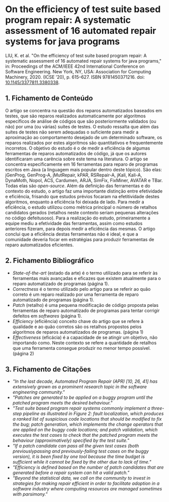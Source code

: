 # On the efficiency of test suite based program repair: A systematic assessment of 16 automated repair systems for java programs

LIU, K. et al. "On the efficiency of test suite based program repair: A systematic
assessment of 16 automated repair systems for java programs," in: Proceedings of the
ACM/IEEE 42nd International Conference on Software Engineering. New
York, NY, USA: Association for Computing Machinery, 2020. (ICSE ’20), p. 615–627.
ISBN 9781450371216. doi: [10.1145/3377811.3380338](https://doi.org/10.1145/3377811.3380338).

## 1. Fichamento de Conteúdo

O artigo se concentra na questão dos reparos automatizados baseados em testes, que são reparos realizados automaticamente por algoritmos específicos de análise de códigos que são posteriormente validados (ou não) por uma (ou várias) suítes de testes. O estudo ressalta que além das suítes de testes não serem adequadas o suficiente para medir a aproximação ao comportamento desejado de um determinado software, os reparos realizados por estes algoritmos são quantitativos e frequentemente incorretos. O objetivo do estudo é o de medir a eficiência de algumas ferramentas de reparos automatizados de código, já que os autores identificaram uma carência sobre este tema na literatura. O artigo se concentra especificamente em 16 ferramentas para reparo de programas escritos em Java (a linguagem mais popular dentro deste tópico). São elas: jGenProg, GenProg-A, jMutRepair, kPAR, RSRepair-A, jKali, Kali-A, DynaMoth, Nopol, ACS, Cardumen, ARJA, SimFix, FixMiner, AVATAR e TBar. Todas elas são _open-source_. Além da definição das ferramentas e do contexto do estudo, o artigo faz uma importante distinção entre efetividade e eficiência, frisando que estudos prévios focaram na efetitividade destes algoritmos, enquanto a eficiência foi deixada de lado. Para medir a eficiência, o estudo utilizou como métrica principal o número de retalhos candidatos gerados (retalhos neste contexto seriam pequenas alterações no código defeitusoso). Para a realização do estudo, primeiramente a equipe mediu a efetividade das ferramentas, assim como estudos anteriores fizeram, para depois medir a eficiência das mesmas. O artigo conclui que a eficiência destas ferramentas não é ideal, e que a comunidade deveria focar em estratégias para produzir ferramentas de reparo automatizados eficientes.

## 2. Fichamento Bibliográfico 

* _State-of-the-art_ (estado da arte) é o termo utilizado para se referir às ferramentas mais avançadas e eficazes que existem atualmente para o reparo automatizado de programas (página 1).
* _Correctness_ é o termo utilizado pelo artigo para se referir ao quão correto é um reparo realizado por uma ferramenta de reparo automatizado de programas (página 1).
* _Patch_ (retalho) é uma pequena modificação de código proposta pelas ferramentas de reparo automatizado de programas para tentar corrigir defeitos em _softwares_ (página 1).
* _Efficiency_ (eficiência) conceito chave do artigo que se refere à qualidade e ao quão corretos são os retalhos propostos pelos algoritmos de reparos automatizados de programas. (página 1)
* _Effectiveness_ (eficácia) é a capacidade de se atingir um objetivo, não importando como. Neste contexto se refere a quantidade de retalhos que uma ferramenta consegue produzir no menor tempo possível. (página 2)

## 3. Fichamento de Citações 

* _"In the last decade, Automated Program Repair (APR) [10, 26, 41] has extensively grown as a prominent research topic in the software engineering community."_
* _"Patches are generated to be applied on a buggy program until the patched program meets the desired behaviour."_
* _"Test suite based program repair systems commonly implement a three-step pipeline as illustrated in Figure 2: fault localization, which produces a ranked list of suspicious code locations that should be modified to fix the bug; patch generation, which implements the change operators that are applied on the buggy code locations; and patch validation, which executes the test cases to check that the patched program meets the behaviour (approximatively) specified by the test suite."_
* _"If a patch candidate can pass all the given test cases (both previouslypassing and previously-failing test cases on the buggy version), it is been fixed by one tool because the time budget is sufficient while it cannot be fixed by the other due to lack of time."_
* _"Efficiency is defined based on the number of patch candidates that are generated before a repair system can hit a valid patch."_
* _"Beyond the statistical data, we call on the community to invest in strategies for making repair efficient in order to facilitate adoption in a software industry where computing resources are managed sometimes with parsimony."_
